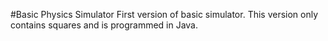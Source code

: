 #Basic Physics Simulator 
First version of basic simulator. This version only contains squares and is programmed in Java.